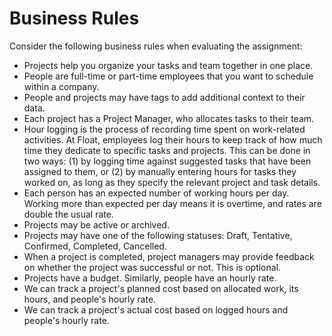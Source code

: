 # Business Rules

Consider the following business rules when evaluating the assignment:

- Projects help you organize your tasks and team together in one place.
- People are full-time or part-time employees that you want to schedule within a company.
- People and projects may have tags to add additional context to their data.
- Each project has a Project Manager, who allocates tasks to their team.
- Hour logging is the process of recording time spent on work-related activities. At Float, employees log their hours to keep track of how much time they dedicate to specific tasks and projects. This can be done in two ways: (1) by logging time against suggested tasks that have been assigned to them, or (2) by manually entering hours for tasks they worked on, as long as they specify the relevant project and task details.
- Each person has an expected number of working hours per day. Working more than expected per day means it is overtime, and rates are double the usual rate.
- Projects may be active or archived.
- Projects may have one of the following statuses: Draft, Tentative, Confirmed, Completed, Cancelled.
- When a project is completed, project managers may provide feedback on whether the project was successful or not. This is optional.
- Projects have a budget. Similarly, people have an hourly rate.
- We can track a project's planned cost based on allocated work, its hours, and people's hourly rate.
- We can track a project's actual cost based on logged hours and people's hourly rate.
